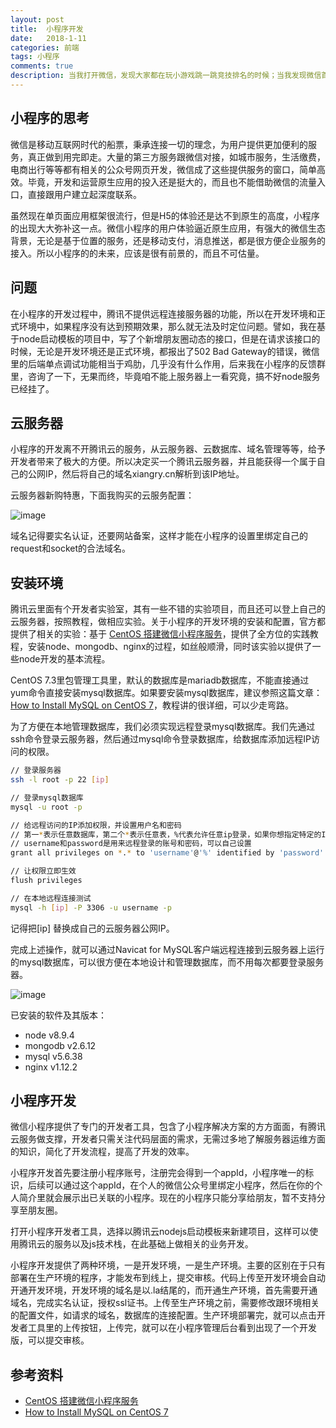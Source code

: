 ```yaml
---
layout: post
title:  小程序开发
date:   2018-1-11
categories: 前端
tags: 小程序
comments: true
description: 当我打开微信，发现大家都在玩小游戏跳一跳竞技排名的时候；当我发现微信首屏下拉出现小程序列表的时候；当一家人元旦在小浒娘饭店聚餐的过程中，扫码进入小程序，可以看到座位号，并且结束后能够快速支付的时候，我感觉小程序这次真的来了，是属于微信的小程序，将来一定是要取代微信公众号网页的，因为小程序的体验，已经很接近原生应用了。
---
```


## 小程序的思考

微信是移动互联网时代的船票，秉承连接一切的理念，为用户提供更加便利的服务，真正做到用完即走。大量的第三方服务跟微信对接，如城市服务，生活缴费，电商出行等等都有相关的公众号网页开发，微信成了这些提供服务的窗口，简单高效。毕竟，开发和运营原生应用的投入还是挺大的，而且也不能借助微信的流量入口，直接跟用户建立起深度联系。

虽然现在单页面应用框架很流行，但是H5的体验还是达不到原生的高度，小程序的出现大大弥补这一点。微信小程序的用户体验逼近原生应用，有强大的微信生态背景，无论是基于位置的服务，还是移动支付，消息推送，都是很方便企业服务的接入。所以小程序的的未来，应该是很有前景的，而且不可估量。

## 问题

在小程序的开发过程中，腾讯不提供远程连接服务器的功能，所以在开发环境和正式环境中，如果程序没有达到预期效果，那么就无法及时定位问题。譬如，我在基于node启动模板的项目中，写了个新增朋友圈动态的接口，但是在请求该接口的时候，无论是开发环境还是正式环境，都报出了502 Bad Gateway的错误，微信里的后端单点调试功能相当于鸡肋，几乎没有什么作用，后来我在小程序的反馈群里，咨询了一下，无果而终，毕竟咱不能上服务器上一看究竟，搞不好node服务已经挂了。

## 云服务器

小程序的开发离不开腾讯云的服务，从云服务器、云数据库、域名管理等等，给予开发者带来了极大的方便。所以决定买一个腾讯云服务器，并且能获得一个属于自己的公网IP，然后将自己的域名xiangry.cn解析到该IP地址。

云服务器新购特惠，下面我购买的云服务配置：

![image](/assets/images/qcloud-buy.jpg)

域名记得要实名认证，还要网站备案，这样才能在小程序的设置里绑定自己的request和socket的合法域名。

## 安装环境

腾讯云里面有个开发者实验室，其有一些不错的实验项目，而且还可以登上自己的云服务器，按照教程，做相应实验。关于小程序的开发环境的安装和配置，官方都提供了相关的实验：基于 [CentOS 搭建微信小程序服务](https://cloud.tencent.com/developer/labs/lab/10004)，提供了全方位的实践教程，安装node、mongodb、nginx的过程，如丝般顺滑，同时该实验以提供了一些node开发的基本流程。

CentOS 7.3里包管理工具里，默认的数据库是mariadb数据库，不能直接通过yum命令直接安装mysql数据库。如果要安装mysql数据库，建议参照这篇文章：[How to Install MySQL on CentOS 7](https://linode.com/docs/databases/mysql/how-to-install-mysql-on-centos-7/)，教程讲的很详细，可以少走弯路。

为了方便在本地管理数据库，我们必须实现远程登录mysql数据库。我们先通过ssh命令登录云服务器，然后通过mysql命令登录数据库，给数据库添加远程IP访问的权限。

``` bash
// 登录服务器
ssh -l root -p 22 [ip]

// 登录mysql数据库
mysql -u root -p

// 给远程访问的IP添加权限，并设置用户名和密码
// 第一*表示任意数据库，第二个*表示任意表，%代表允许任意ip登录，如果你想指定特定的IP，可以把%替换成指定的IP
// username和password是用来远程登录的账号和密码，可以自己设置
grant all privileges on *.* to 'username'@'%' identified by 'password'

// 让权限立即生效
flush privileges

// 在本地远程连接测试
mysql -h [ip] -P 3306 -u username -p
```

记得把[ip] 替换成自己的云服务器公网IP。

完成上述操作，就可以通过Navicat for MySQL客户端远程连接到云服务器上运行的mysql数据库，可以很方便在本地设计和管理数据库，而不用每次都要登录服务器。

![image](/assets/images/navicat.jpg)

已安装的软件及其版本：

- node v8.9.4
- mongodb v2.6.12
- mysql v5.6.38
- nginx v1.12.2

## 小程序开发

微信小程序提供了专门的开发者工具，包含了小程序解决方案的方方面面，有腾讯云服务做支撑，开发者只需关注代码层面的需求，无需过多地了解服务器运维方面的知识，简化了开发流程，提高了开发的效率。

小程序开发首先要注册小程序账号，注册完会得到一个appId，小程序唯一的标识，后续可以通过这个appId，在个人的微信公众号里绑定小程序，然后在你的个人简介里就会展示出已关联的小程序。现在的小程序只能分享给朋友，暂不支持分享至朋友圈。

打开小程序开发者工具，选择以腾讯云nodejs启动模板来新建项目，这样可以使用腾讯云的服务以及js技术栈，在此基础上做相关的业务开发。

小程序开发提供了两种环境，一是开发环境，一是生产环境。主要的区别在于只有部署在生产环境的程序，才能发布到线上，提交审核。代码上传至开发环境会自动开通开发环境，开发环境的域名是以.la结尾的，而开通生产环境，首先需要开通域名，完成实名认证，授权ssl证书。上传至生产环境之前，需要修改跟环境相关的配置文件，如请求的域名，数据库的连接配置。生产环境部署完，就可以点击开发者工具里的上传按钮，上传完，就可以在小程序管理后台看到出现了一个开发版，可以提交审核。



## 参考资料

- [CentOS 搭建微信小程序服务](https://cloud.tencent.com/developer/labs/lab/10004)
- [How to Install MySQL on CentOS 7](https://linode.com/docs/databases/mysql/how-to-install-mysql-on-centos-7/)
